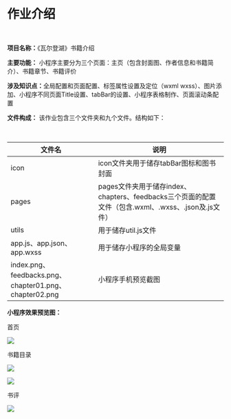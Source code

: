 <h1>作业介绍</h1><br>
<p><strong>项目名称：</strong>《瓦尔登湖》书籍介绍</p>
<p><strong>主要功能：</strong> 小程序主要分为三个页面：主页（包含封面图、作者信息和书籍简介）、书籍章节、书籍评价</p>

<p><strong>涉及知识点：</strong>全局配置和页面配置、标签属性设置及定位（wxml wxss）、图片添加、小程序不同页面Title设置、tabBar的设置、小程序表格制作、页面滚动条配置</p>
<p><strong>文件构成：</strong>
该作业包含三个文件夹和九个文件。结构如下：</p><br>
<table>
<thead>
<tr>
<th>文件名</th>
<th>说明</th>
</tr>
</thead>
<tbody>
<tr>
<td>icon</td>
<td>icon文件夹用于储存tabBar图标和图书封面</td>
</tr>
<tr>
<td>pages</td>
<td>pages文件夹用于储存index、chapters、feedbacks三个页面的配置文件（包含.wxml、.wxss、.json及.js文件）</td>
</tr>
<tr>
<td>utils</td>
<td>用于储存util.js文件</td>
</tr>
<tr>
<td>app.js、app.json、app.wxss</td>
<td>用于储存小程序的全局变量</td>
</tr>
<tr>
<td>index.png、feedbacks.png、chapter01.png、chapter02.png</td>
<td>小程序手机预览截图</td>
</tr>
</tbody>
</table>




<p><strong>小程序效果预览图：</strong></p>

<p>首页</p>

<img src="/index.png"></img><br>

<p>书籍目录</p>

<img src="/chapter01.png"></img><br>

<img src="/chapter02.png"></img><br>

<p>书评</p>

<img src="/feedbacks.png"></img><br>

